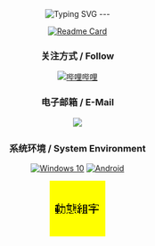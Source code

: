 <div align="center">

<img src="https://readme-typing-svg.demolab.com/?pause=1000&center=true&width=400&height=50&lines=%E6%9C%88%E8%90%BD%E4%B9%8C%E5%95%BC%E9%9C%9C%E6%BB%A1%E5%A4%A9%EF%BC%8C%E6%B1%9F%E6%9E%AB%E6%B8%94%E7%81%AB%E5%AF%B9%E6%84%81%E7%9C%A0%E3%80%82" alt="Typing SVG" />
---

[![Readme Card](https://github-readme-stats-one-bice.vercel.app/api?username=Losketch&show_icons=true&role=OWNER,ORGANIZATION_MEMBER,COLLABORATOR)](#)

### 关注方式 / Follow

[![哔哩哔哩](https://img.shields.io/badge/Losketch-00a1d6?style=flat-square&logo=Bilibili&logoColor=ffffff)](https://space.bilibili.com/515021432)  


### 电子邮箱 / E-Mail
[![](https://img.shields.io/badge/losketch-%40qq.com-royalblue?style=flat-square)](mailto:losketch@qq.com)

### 系统环境 / System Environment

[![Windows 10](https://img.shields.io/badge/Windows%2010-00adef?style=flat-square&logo=windows&logoColor=ffffff)](#)
[![Android](https://img.shields.io/badge/Android-3DDC84?style=flat-square&logo=Android&logoColor=FFFFFF)](#)



[![動態組字](https://raw.githubusercontent.com/Losketch/Losketch/main/images/3a6e2f0.gif "动态组字")](https://zi.tools/?secondary=ids)
